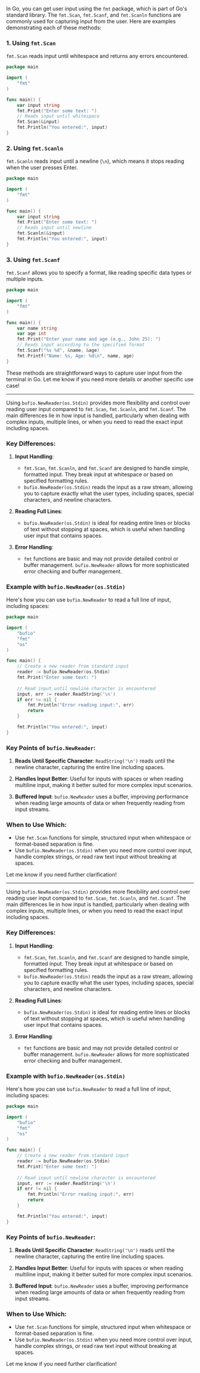 In Go, you can get user input using the `fmt` package, which is part of Go's standard library. The `fmt.Scan`, `fmt.Scanf`, and `fmt.Scanln` functions are commonly used for capturing input from the user. Here are examples demonstrating each of these methods:

### 1. Using `fmt.Scan`
`fmt.Scan` reads input until whitespace and returns any errors encountered.

```go
package main

import (
	"fmt"
)

func main() {
	var input string
	fmt.Print("Enter some text: ")
	// Reads input until whitespace
	fmt.Scan(&input)
	fmt.Println("You entered:", input)
}
```

### 2. Using `fmt.Scanln`
`fmt.Scanln` reads input until a newline (`\n`), which means it stops reading when the user presses Enter.

```go
package main

import (
	"fmt"
)

func main() {
	var input string
	fmt.Print("Enter some text: ")
	// Reads input until newline
	fmt.Scanln(&input)
	fmt.Println("You entered:", input)
}
```

### 3. Using `fmt.Scanf`
`fmt.Scanf` allows you to specify a format, like reading specific data types or multiple inputs.

```go
package main

import (
	"fmt"
)

func main() {
	var name string
	var age int
	fmt.Print("Enter your name and age (e.g., John 25): ")
	// Reads input according to the specified format
	fmt.Scanf("%s %d", &name, &age)
	fmt.Printf("Name: %s, Age: %d\n", name, age)
}
```

These methods are straightforward ways to capture user input from the terminal in Go. Let me know if you need more details or another specific use case!

---
Using `bufio.NewReader(os.Stdin)` provides more flexibility and control over reading user input compared to `fmt.Scan`, `fmt.Scanln`, and `fmt.Scanf`. The main differences lie in how input is handled, particularly when dealing with complex inputs, multiple lines, or when you need to read the exact input including spaces.

### Key Differences:

1. **Input Handling**:
   - `fmt.Scan`, `fmt.Scanln`, and `fmt.Scanf` are designed to handle simple, formatted input. They break input at whitespace or based on specified formatting rules.
   - `bufio.NewReader(os.Stdin)` reads the input as a raw stream, allowing you to capture exactly what the user types, including spaces, special characters, and newline characters.

2. **Reading Full Lines**:
   - `bufio.NewReader(os.Stdin)` is ideal for reading entire lines or blocks of text without stopping at spaces, which is useful when handling user input that contains spaces.

3. **Error Handling**:
   - `fmt` functions are basic and may not provide detailed control or buffer management. `bufio.NewReader` allows for more sophisticated error checking and buffer management.

### Example with `bufio.NewReader(os.Stdin)`

Here's how you can use `bufio.NewReader` to read a full line of input, including spaces:

```go
package main

import (
	"bufio"
	"fmt"
	"os"
)

func main() {
	// Create a new reader from standard input
	reader := bufio.NewReader(os.Stdin)
	fmt.Print("Enter some text: ")
	
	// Read input until newline character is encountered
	input, err := reader.ReadString('\n')
	if err != nil {
		fmt.Println("Error reading input:", err)
		return
	}

	fmt.Println("You entered:", input)
}
```

### Key Points of `bufio.NewReader`:

1. **Reads Until Specific Character**: `ReadString('\n')` reads until the newline character, capturing the entire line including spaces.
   
2. **Handles Input Better**: Useful for inputs with spaces or when reading multiline input, making it better suited for more complex input scenarios.

3. **Buffered Input**: `bufio.NewReader` uses a buffer, improving performance when reading large amounts of data or when frequently reading from input streams.

### When to Use Which:
- Use `fmt.Scan` functions for simple, structured input when whitespace or format-based separation is fine.
- Use `bufio.NewReader(os.Stdin)` when you need more control over input, handle complex strings, or read raw text input without breaking at spaces.

Let me know if you need further clarification!

---

Using `bufio.NewReader(os.Stdin)` provides more flexibility and control over reading user input compared to `fmt.Scan`, `fmt.Scanln`, and `fmt.Scanf`. The main differences lie in how input is handled, particularly when dealing with complex inputs, multiple lines, or when you need to read the exact input including spaces.

### Key Differences:

1. **Input Handling**:
   - `fmt.Scan`, `fmt.Scanln`, and `fmt.Scanf` are designed to handle simple, formatted input. They break input at whitespace or based on specified formatting rules.
   - `bufio.NewReader(os.Stdin)` reads the input as a raw stream, allowing you to capture exactly what the user types, including spaces, special characters, and newline characters.

2. **Reading Full Lines**:
   - `bufio.NewReader(os.Stdin)` is ideal for reading entire lines or blocks of text without stopping at spaces, which is useful when handling user input that contains spaces.

3. **Error Handling**:
   - `fmt` functions are basic and may not provide detailed control or buffer management. `bufio.NewReader` allows for more sophisticated error checking and buffer management.

### Example with `bufio.NewReader(os.Stdin)`

Here's how you can use `bufio.NewReader` to read a full line of input, including spaces:

```go
package main

import (
	"bufio"
	"fmt"
	"os"
)

func main() {
	// Create a new reader from standard input
	reader := bufio.NewReader(os.Stdin)
	fmt.Print("Enter some text: ")
	
	// Read input until newline character is encountered
	input, err := reader.ReadString('\n')
	if err != nil {
		fmt.Println("Error reading input:", err)
		return
	}

	fmt.Println("You entered:", input)
}
```

### Key Points of `bufio.NewReader`:

1. **Reads Until Specific Character**: `ReadString('\n')` reads until the newline character, capturing the entire line including spaces.
   
2. **Handles Input Better**: Useful for inputs with spaces or when reading multiline input, making it better suited for more complex input scenarios.

3. **Buffered Input**: `bufio.NewReader` uses a buffer, improving performance when reading large amounts of data or when frequently reading from input streams.

### When to Use Which:
- Use `fmt.Scan` functions for simple, structured input when whitespace or format-based separation is fine.
- Use `bufio.NewReader(os.Stdin)` when you need more control over input, handle complex strings, or read raw text input without breaking at spaces.

Let me know if you need further clarification!